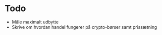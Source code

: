 Todo
======

* Måle maximalt udbytte
* Skrive om hvordan handel fungerer på crypto-børser samt prissætning
